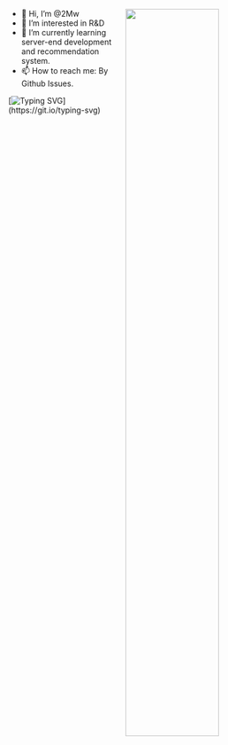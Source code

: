 [<img align="right" width="58%" src="https://github-readme-stats.vercel.app/api/pin/?username=2Mw&hide=prs&count_private=true&show_icons=false&bg_color=30,e96443,904e95&title_color=fff&text_color=fff&theme=radical">](https://github.com/2mw)

- 👋 Hi, I’m @2Mw
- 👀 I’m interested in R&D
- 🌱 I’m currently learning server-end development and recommendation system.
- 📫 How to reach me: By Github Issues.

[![Typing SVG](https://readme-typing-svg.herokuapp.com?color=%2336BCF7&center=true&vCenter=true&width=600&lines=Hi+there+👋,+I+am+2Mw.+Welcome+to+My+Github!)](https://git.io/typing-svg)
